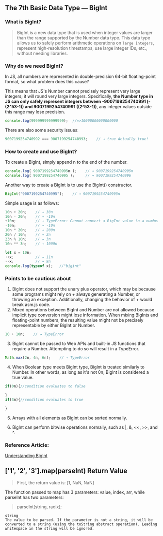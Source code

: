 ## The 7th Basic Data Type — BigInt

### What is BigInt?

> BigInt is a new data type that is used when integer values are larger than the range supported by the Number data type. This data type allows us to safely perform arithmetic operations on `large integers`, represent high-resolution timestamps, use large integer IDs, etc., without needing libraries.

### Why do we need BigInt?

In JS, all numbers are represented in double-precision 64-bit floating-point format, so what problem does this cause?

This means that JS's Number cannot precisely represent very large integers; it will round very large integers. Specifically, **the Number type in JS can only safely represent integers between -9007199254740991 (-(2^53-1)) and 9007199254740991 ((2^53-1))**, any integer values outside this range may lose precision.

```js
console.log(999999999999999);  //=>10000000000000000
```

There are also some security issues:

```js
9007199254740992 === 9007199254740993;    // → true Actually true!
```

### How to create and use BigInt?

To create a BigInt, simply append n to the end of the number.

```js
console.log( 9007199254740995n );    // → 9007199254740995n	
console.log( 9007199254740995 );     // → 9007199254740996
```

Another way to create a BigInt is to use the BigInt() constructor.

```js
BigInt("9007199254740995");    // → 9007199254740995n
```

Simple usage is as follows:

```js
10n + 20n;    // → 30n	
10n - 20n;    // → -10n	
+10n;         // → TypeError: Cannot convert a BigInt value to a number	
-10n;         // → -10n	
10n * 20n;    // → 200n	
20n / 10n;    // → 2n	
23n % 10n;    // → 3n	
10n ** 3n;    // → 1000n	

let x = 10n;	
++x;          // → 11n	
--x;          // → 9n
console.log(typeof x);   //"bigint"
```

### Points to be cautious about

1. BigInt does not support the unary plus operator, which may be because some programs might rely on + always generating a Number, or throwing an exception. Additionally, changing the behavior of + would break asm.js code.
2. Mixed operations between BigInt and Number are not allowed because implicit type conversion might lose information. When mixing BigInts and floating-point numbers, the resulting value might not be precisely representable by either BigInt or Number.

```js
10 + 10n;    // → TypeError
```

3. BigInt cannot be passed to Web APIs and built-in JS functions that require a Number. Attempting to do so will result in a TypeError.

```js
Math.max(2n, 4n, 6n);    // → TypeError
```

4. When Boolean type meets BigInt type, BigInt is treated similarly to Number. In other words, as long as it's not 0n, BigInt is considered a true value.

```js
if(0n){//condition evaluates to false

}
if(3n){//condition evaluates to true

}
```

5. Arrays with all elements as BigInt can be sorted normally.

6. BigInt can perform bitwise operations normally, such as |, &, <<, >>, and ^.

### Reference Article:

[Understanding BigInt](http://47.98.159.95/my_blog/js-base/007.html)

## ['1', '2', '3'].map(parseInt) Return Value

> First, the return value is: [1, NaN, NaN]

The function passed to map has 3 parameters: value, index, arr, while parseInt has two parameters:

> parseInt(string, radix);

```
string
The value to be parsed. If the parameter is not a string, it will be converted to a string (using the toString abstract operation). Leading whitespace in the string will be ignored.
```